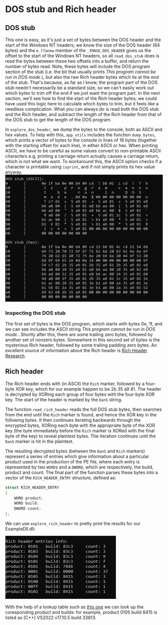 # DOS stub and Rich header
## DOS stub
This one is easy, as it's just a set of bytes between the DOS header and the start of the Windows NT headers; we know the size of the DOS header (64 bytes) and the `e_lfanew` member of the `_IMAGE_DOS_HEADER` gives us the offset to the start of the Windows NT headers, so all `read_dos_stub` does is read the bytes between these two offsets into a buffer, and return the number of bytes read. Note, these bytes will include the DOS program section of the stub (i.e. the bit that usually prints *This program cannot be run in DOS mode.*), but also the raw Rich header bytes which lie at the end of the stub. That's because, as far as I know, the program part of the DOS stub needn't necessarily be a standard size, so we can't easily work out which bytes to trim off the end if we just want the program part. In the next section, we'll see how to find the start of the Rich header bytes; we could have used this logic here to calculate which bytes to trim, but it feels like a needless complication. What you can always do is read both the DOS stub and the Rich header, and subtract the length of the Rich header from that of the DOS stub to get the length of the DOS program.

In `explore_dos_header`, we dump the bytes to the console, both as ASCII and hex values. To help with this, `app_utils` includes the function `dump_bytes`, which prints  a vector of bytes to the console in lines of 16 bytes (together with the starting offset for each line), in either ASCII or hex. When printing ASCII, we have to be careful as some values convert to non-printable ASCII characters e.g. printing a carriage return actually causes a carriage return, which is not what we want. To workaround this, the ASCII option checks if a character is printable using `isprint`, and if not simply prints its hex value anyway.
![Output from explore_dos_stub](img/explore_dos_stub.png "Output from explore_dos_stub")

### Inspecting the DOS stub
The first set of bytes is the DOS program, which starts with bytes 0e, 1f, and we can see includes the ASCII string *This program cannot be run in DOS mode.*. Shortly after this, there are some trailing zero bytes, followed by another set of nonzero bytes. Somewhere in this second set of bytes is the mysterious Rich header, followed by some trailing padding zero bytes. An excellent source of information about the Rich header is [Rich Header Research](https://github.com/RichHeaderResearch/RichPE?tab=readme-ov-file).

## Rich header
The Rich header ends with (in ASCII) the `Rich` marker, followed by a four-byte XOR key, which for our example happen to be 2b 35 a9 81. The header is decrypted by XORing each group of four bytes with the four-byte XOR key. The start of the header is marked by the `DanS` string.

The function `read_rich_header` reads the full DOS stub bytes, then searches from the end until the `Rich` marker is found, and hence the XOR key in the following bytes. It then continues iterating backwards through the encrypted bytes, XORing each byte with the appropriate byte of the XOR key (the byte immediately before the `Rich` marker is XORed with the final byte of the key) to reveal plaintext bytes. The iteration continues until the `DanS` marker is hit in the plaintext.

The resulting decrypted bytes (between the `DanS` and `Rich` markers) represent a series of entries which give information about a particular product used in the production of the PE file, where each entry is represented by two `WORD`s and a `DWORD`, which are respectively, the build, product and count. The final part of the function parses these bytes into a vector of the `RICH_HEADER_ENTRY` structure, defined as: 
```C++
struct RICH_HEADER_ENTRY
{
    WORD product;
    WORD build;
    DWORD count;
};
```

We can use `explore_rich_header` to pretty print the results for our ExampleDll.dll:

![Output from explore_rich_header](img/explore_rich_header.png "Output from explore_rich_header").

With the help of a lookup table such as [this one](https://github.com/dishather/richprint/blob/master/comp_id.txt) we can look up the coresponding product and builds: for example, product 0105 build 8415 is listed as  [C++] VS2022 v17.10.5 build 33813.